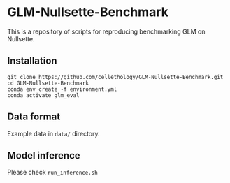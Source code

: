 # GLM-Nullsette-Benchmark
This is a repository of scripts for reproducing benchmarking GLM on Nullsette.

## Installation
```
git clone https://github.com/cellethology/GLM-Nullsette-Benchmark.git
cd GLM-Nullsette-Benchmark
conda env create -f environment.yml
conda activate glm_eval
```
## Data format
Example data in `data/` directory.

## Model inference
Please check `run_inference.sh`
